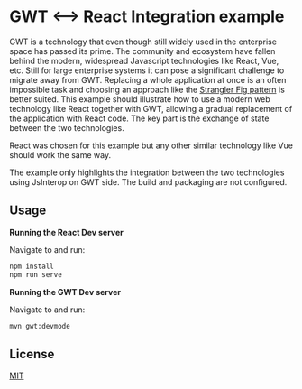 # GWT <--> React Integration example

GWT is a technology that even though still widely used in the enterprise space has passed its prime. The community and
ecosystem have fallen behind the modern, widespread Javascript technologies like React, Vue, etc. Still for large
enterprise systems it can pose a significant challenge to migrate away from GWT. Replacing a whole application at once
is an often impossible task and choosing an approach like
the [Strangler Fig pattern](https://learn.microsoft.com/en-us/azure/architecture/patterns/strangler-fig) is better
suited. This example should illustrate how to use a modern web technology like React together with GWT, allowing a
gradual replacement of the application with React code. The key part is the exchange of state between the two
technologies.

React was chosen for this example but any other similar technology like Vue should work the same way.

The example only highlights the integration between the two technologies using JsInterop on GWT side. The build and
packaging
are not configured.

## Usage

**Running the React Dev server**

Navigate to [](react-frontend/src/main/react) and run:

```bash
npm install
npm run serve
```

**Running the GWT Dev server**

Navigate to [](gwt-frontend) and run:

```bash
mvn gwt:devmode
```

## License

[MIT](LICENSE)
